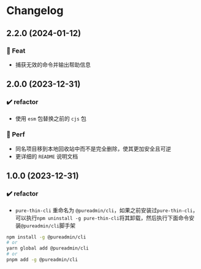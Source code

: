 # Changelog

## 2.2.0 (2024-01-12)

### 🎫 Feat

- 捕获无效的命令并输出帮助信息

## 2.0.0 (2023-12-31)

### ✔️ refactor

- 使用 `esm` 包替换之前的 `cjs` 包

### 🍏 Perf

- 同名项目移到本地回收站中而不是完全删除，使其更加安全且可逆
- 更详细的 `README` 说明文档

## 1.0.0 (2023-12-31)

### ✔️ refactor

- `pure-thin-cli` 重命名为 `@pureadmin/cli`，如果之前安装过`pure-thin-cli`，可以执行`npm uninstall -g pure-thin-cli`将其卸载，然后执行下面命令安装`@pureadmin/cli`脚手架

```bash
npm install -g @pureadmin/cli
# or
yarn global add @pureadmin/cli
# or
pnpm add -g @pureadmin/cli
```
